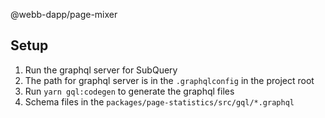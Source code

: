 @webb-dapp/page-mixer


## Setup

1. Run the graphql server for SubQuery
2. The path for graphql server is in the `.graphqlconfig` in the project root
3. Run `yarn gql:codegen` to generate the graphql files
4. Schema files in the `packages/page-statistics/src/gql/*.graphql`
